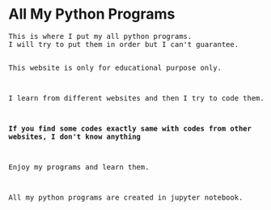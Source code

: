 <h1>All My Python Programs</h1>
<pre>
This is where I put my all python programs.
I will try to put them in order but I can't guarantee.

This website is only for educational purpose only.

I learn from different websites and then I try to code them.

**If you find some codes exactly same with codes from other websites, I don't know anything**

Enjoy my programs and learn them.

All my python programs are created in jupyter notebook.
</pre>
